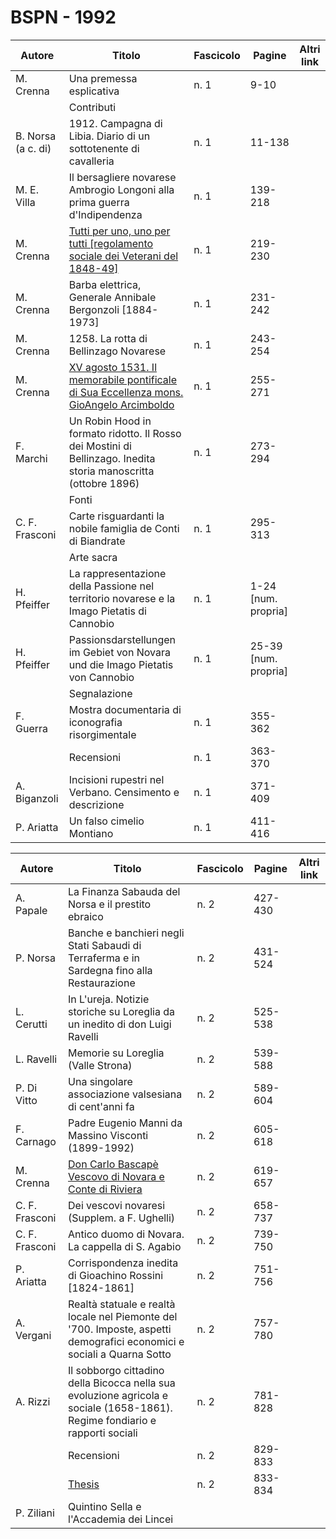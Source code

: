 # BSPN - 1992

| Autore             | Titolo                                                                                                                                      | Fascicolo | Pagine               | Altri link |
|--------------------|---------------------------------------------------------------------------------------------------------------------------------------------|-----------|----------------------|------------|
| M. Crenna          | Una premessa esplicativa                                                                                                                    | n. 1      | 9-10                 |            |
|                    | Contributi                                                                                                                                  |           |                      |            |
| B. Norsa (a c. di) | 1912. Campagna di Libia. Diario di un sottotenente di cavalleria                                                                            | n. 1      | 11-138               |            |
| M. E. Villa        | Il bersagliere novarese Ambrogio Longoni alla prima guerra d'Indipendenza                                                                   | n. 1      | 139-218              |            |
| M. Crenna          | [Tutti per uno, uno per tutti [regolamento sociale dei Veterani del 1848-49]](https://en.calameo.com/read/004733128dc3966297fa3)            | n. 1      | 219-230              |            |
| M. Crenna          | Barba elettrica, Generale Annibale Bergonzoli [1884-1973]                                                                                   | n. 1      | 231-242              |            |
| M. Crenna          | 1258. La rotta di Bellinzago Novarese                                                                                                       | n. 1      | 243-254              |            |
| M. Crenna          | [XV agosto 1531. Il memorabile pontificale di Sua Eccellenza mons. GioAngelo Arcimboldo](https://en.calameo.com/read/004733128a0e61db7ad36) | n. 1      | 255-271              |            |
| F. Marchi          | Un Robin Hood in formato ridotto. Il Rosso dei Mostini di Bellinzago. Inedita storia manoscritta (ottobre 1896)                             | n. 1      | 273-294              |            |
|                    | Fonti                                                                                                                                       |           |                      |            |
| C. F. Frasconi     | Carte risguardanti la nobile famiglia de Conti di Biandrate                                                                                 | n. 1      | 295-313              |            |
|                    | Arte sacra                                                                                                                                  |           |                      |            |
| H. Pfeiffer        | La rappresentazione della Passione nel territorio novarese e la Imago Pietatis di Cannobio                                                  | n. 1      | 1-24 [num. propria]  |            |
| H. Pfeiffer        | Passionsdarstellungen im Gebiet von Novara und die Imago Pietatis von Cannobio                                                              | n. 1      | 25-39 [num. propria] |            |
|                    | Segnalazione                                                                                                                                |           |                      |            |
| F. Guerra          | Mostra documentaria di iconografia risorgimentale                                                                                           | n. 1      | 355-362              |            |
|                    | Recensioni                                                                                                                                  | n. 1      | 363-370              |            |
| A. Biganzoli       | Incisioni rupestri nel Verbano. Censimento e descrizione                                                                                    | n. 1      | 371-409              |            |
| P. Ariatta         | Un falso cimelio Montiano                                                                                                                   | n. 1      | 411-416              |            |

| Autore         | Titolo                                                                                                                       | Fascicolo | Pagine  | Altri link |
|----------------|------------------------------------------------------------------------------------------------------------------------------|-----------|---------|------------|
| A. Papale      | La Finanza Sabauda del Norsa e il prestito ebraico                                                                           | n. 2      | 427-430 |            |
| P. Norsa       | Banche e banchieri negli Stati Sabaudi di Terraferma e in Sardegna fino alla Restaurazione                                   | n. 2      | 431-524 |            |
| L. Cerutti     | In L'ureja. Notizie storiche su Loreglia da un inedito di don Luigi Ravelli                                                  | n. 2      | 525-538 |            |
| L. Ravelli     | Memorie su Loreglia (Valle Strona)                                                                                           | n. 2      | 539-588 |            |
| P. Di Vitto    | Una singolare associazione valsesiana di cent'anni fa                                                                        | n. 2      | 589-604 |            |
| F. Carnago     | Padre Eugenio Manni da Massino Visconti (1899-1992)                                                                          | n. 2      | 605-618 |            |
| M. Crenna      | [Don Carlo Bascapè Vescovo di Novara e Conte di Riviera](https://en.calameo.com/read/004733128fd67113271d5)                  | n. 2      | 619-657 |            |
| C. F. Frasconi | Dei vescovi novaresi (Supplem. a F. Ughelli)                                                                                 | n. 2      | 658-737 |            |
| C. F. Frasconi | Antico duomo di Novara. La cappella di S. Agabio                                                                             | n. 2      | 739-750 |            |
| P. Ariatta     | Corrispondenza inedita di Gioachino Rossini [1824-1861]                                                                      | n. 2      | 751-756 |            |
| A. Vergani     | Realtà statuale e realtà locale nel Piemonte del '700. Imposte, aspetti demografici economici e sociali a Quarna Sotto       | n. 2      | 757-780 |            |
| A. Rizzi       | Il sobborgo cittadino della Bicocca nella sua evoluzione agricola e sociale (1658-1861). Regime fondiario e rapporti sociali | n. 2      | 781-828 |            |
|                | Recensioni                                                                                                                   | n. 2      | 829-833 |            |
|                | [Thesis](http://www.ssno.it/BSPNo/bspn_thesis.html#1992)                                                                     | n. 2      | 833-834 |            |
| P. Ziliani     | Quintino Sella e l'Accademia dei Lincei                                                                                      |           |         |            |
